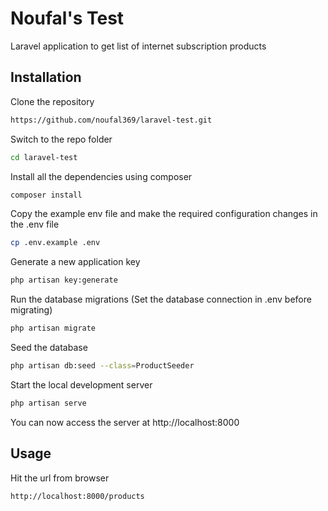 # Noufal's Test

Laravel application to get list of internet subscription products

## Installation

Clone the repository

```bash
https://github.com/noufal369/laravel-test.git
```


Switch to the repo folder

```bash
cd laravel-test
```


Install all the dependencies using composer

```bash
composer install
```


Copy the example env file and make the required configuration changes in the .env file

```bash
cp .env.example .env
```


Generate a new application key

```bash
php artisan key:generate
```

Run the database migrations (Set the database connection in .env before migrating)

```bash
php artisan migrate
```

Seed the database

```bash
php artisan db:seed --class=ProductSeeder
```
Start the local development server

```bash
php artisan serve
```
You can now access the server at http://localhost:8000


## Usage
Hit the url from browser
```bash
http://localhost:8000/products
```

